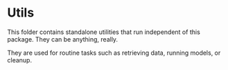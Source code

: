 # Utils

This folder contains standalone utilities that run independent of this package. They can be anything, really.

They are used for routine tasks such as retrieving data, running models, or cleanup.
